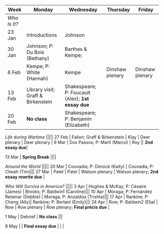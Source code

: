 | Week | Monday | Wednesday | Thursday | Friday |
-------| ------ | --------- | -------- | ------ |
*Who Is It?* |||||
23 Jan| Introductions | Johnson |||
30 Jan | Johnson; P: Du Bois (Bethany)| Barthes & Kempe; |||
6 Feb | Kempe; P: White (Hannah) | Kempe | Dinshaw plenary | Dinshaw plenary |
13 Feb | Library visit; Graff & Birkenstein | Shakespeare; P: Foucault (Alex); **1st essay due** |||
20 Feb | **No class** | Shakespeare; P: Benjamin (Elizabeth) |||

*Life during Wartime* |||||
27 Feb | Fallon; Graff & Birkenstein | Klay | Deer plenary | Deer plenary |
6 Mar | Dos Passos; P: Martí (Marco) | Roy || **2nd essay due**|

13 Mar | **Spring Break** ||||

*Around the World* |||||
20 Mar | Coovadia; P: Dimock (Kaity) | Coovadia; P: Cheah (Tim)|||
27 Mar | Patel | Patel | Watson plenary | Watson plenary; **2nd essay rewrite due** |

*Who Will Survive in America?* |||||
3 Apr | Hughes & McKay; P: Césaire (James) | Brooks; P: Baldwin1 (Caroline)|||
10 Apr | Moraga; P: Fernández Retamar (Debbie) | Moraga; P: Anzaldúa (Trishta)|||
17 Apr | Rankine; P: Cheng (Ally)| Rankine; P: Berlant (Emily)|||
24 Apr | Row; P: Baldwin2 (Elia) | Row | Row plenary | Row plenary; **Final précis due** |

1 May | Debrief | **No class** |||

8 May | | **Final essay due** | | |
